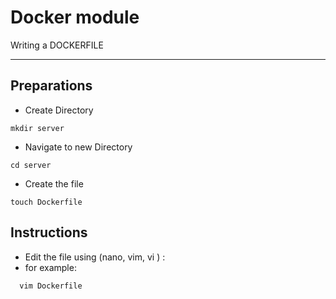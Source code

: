 # Docker module
Writing a DOCKERFILE

---

## Preparations

- Create Directory 
```
mkdir server
```

- Navigate to new Directory 
```
cd server
```

- Create the file
```
touch Dockerfile
```

## Instructions

 - Edit the file using (nano, vim, vi ) :
  - for example:
``` 
  vim Dockerfile
```
